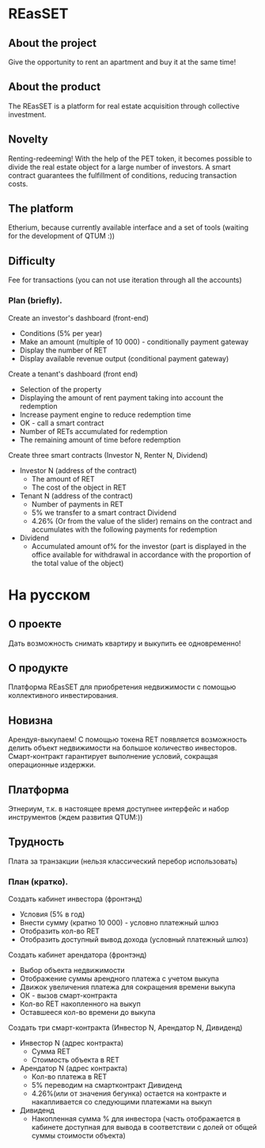 # REasSET
## About the project
Give the opportunity to rent an apartment and buy it at the same time!
## About the product
The REasSET is a platform for real estate acquisition through collective investment.
## Novelty
Renting-redeeming! With the help of the PET token, it becomes possible to divide the real estate object for a large number of investors. A smart contract guarantees the fulfillment of conditions, reducing transaction costs.
## The platform
Etherium, because currently available interface and a set of tools (waiting for the development of QTUM :))
## Difficulty
Fee for transactions (you can not use iteration through all the accounts)
### Plan (briefly).
Create an investor's dashboard (front-end)
- Conditions (5% per year)
- Make an amount (multiple of 10 000) - conditionally payment gateway
- Display the number of RET
- Display available revenue output (conditional payment gateway)

Create a tenant's dashboard (front end)
- Selection of the property
- Displaying the amount of rent payment taking into account the redemption
- Increase payment engine to reduce redemption time
- OK - call a smart contract
- Number of RETs accumulated for redemption
- The remaining amount of time before redemption

Create three smart contracts (Investor N, Renter N, Dividend)
* Investor N (address of the contract)
  - The amount of RET
  - The cost of the object in RET
* Tenant N (address of the contract)
  - Number of payments in RET
  - 5% we transfer to a smart contract Dividend
  - 4.26% (Or from the value of the slider) remains on the contract and accumulates with the following payments for redemption
* Dividend
  - Accumulated amount of% for the investor (part is displayed in the office available for withdrawal in accordance with the proportion of the total value of the object)

# На русском

## О проекте
Дать возможность снимать квартиру и выкупить ее одновременно!
## О продукте
Платформа REasSET для приобретения недвижимости с помощью коллективного инвестирования.
## Новизна
Арендуя-выкупаем! С помощью токена   RET появляется возможность делить объект недвижимости на большое количество инвесторов. Смарт-контракт гарантирует выполнение условий, сокращая операционные издержки.
## Платформа
Этнериум, т.к. в настоящее время доступнее интерфейс и набор инструментов (ждем развития QTUM:))
## Трудность
Плата за транзакции (нельзя классический перебор использовать)

### План (кратко).
Создать кабинет инвестора (фронтэнд) 
- Условия (5% в год)
- Внести сумму (кратно 10 000) - условно платежный шлюз
- Отобразить кол-во RET
- Отобразить доступный вывод дохода (условный платежный шлюз)

Создать кабинет арендатора (фронтэнд)
- Выбор объекта недвижимости
- Отображение суммы арендного платежа с учетом выкупа
- Движок увеличения платежа для сокращения времени выкупа
- ОК - вызов смарт-контракта
- Кол-во RET накопленного на выкуп
- Оставшееся кол-во времени до выкупа
               
Создать три смарт-контракта (Инвестор N, Арендатор N,  Дивиденд)
* Инвестор N (адрес контракта)
  - Сумма RET
  - Стоимость объекта в RET
* Арендатор N (адрес контракта)
  - Кол-во платежа в RET
  - 5% переводим на смартконтракт Дивиденд
  - 4.26%(или от значения бегунка) остается на контракте и накапливается со следующими платежами на выкуп
* Дивиденд
  - Накопленная сумма  % для инвестора (часть отображается в кабинете доступная для вывода в соответствии с долей от общей суммы стоимости объекта)

